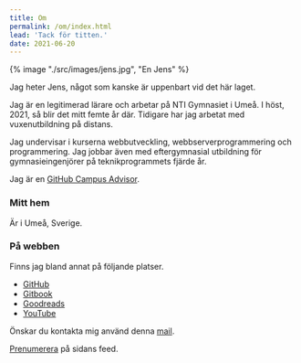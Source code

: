 ```yaml
---
title: Om
permalink: /om/index.html
lead: 'Tack för titten.'
date: 2021-06-20
---
```


{% image "./src/images/jens.jpg", "En Jens" %}

Jag heter Jens, något som kanske är uppenbart vid det här laget.

Jag är en legitimerad lärare och arbetar på NTI Gymnasiet i Umeå. I höst, 2021, så blir det mitt femte år där. Tidigare har jag arbetat med vuxenutbildning på distans.

Jag undervisar i kurserna webbutveckling, webbserverprogrammering och programmering. Jag jobbar även med eftergymnasial utbildning för gymnasieingenjörer på teknikprogrammets fjärde år.

Jag är en [GitHub Campus Advisor](https://education.github.com/teachers/advisors).

### Mitt hem

Är i Umeå, Sverige.

### På webben

Finns jag bland annat på följande platser.

 - [GitHub](https://github.com/jensnti)
 - [Gitbook](https://jens-andreasson.gitbook.io/)
 - [Goodreads](https://www.goodreads.com/user/show/16975751-jens)
 - [YouTube](https://www.youtube.com/channel/UCTqbOlkdA_9q-agUM0Hh9Ag)

Önskar du kontakta mig använd denna [mail](mailto:jens.andreasson@ntig.se).

[Prenumerera](/feed.xml) på sidans feed.
